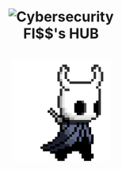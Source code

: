<h1 align="center">
  <img src="https://s8.gifyu.com/images/979447220829032478.gif" alt="Cybersecurity" height="100px">
  <br>
  FI$$'s HUB
</h1>


<p align="center">
  <br>

  <img src="https://raw.githubusercontent.com/TanZng/TanZng/master/assets/hollor_knight3.gif" width="200"/>

</p>






